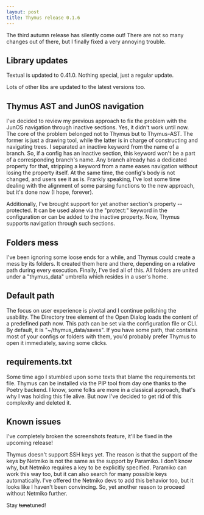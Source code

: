 ```yaml
---
layout: post
title: Thymus release 0.1.6
---
```


The third autumn release has silently come out! There are not so many changes out of there, but I finally fixed a very annoying trouble.

## Library updates

Textual is updated to 0.41.0. Nothing special, just a regular update.

Lots of other libs are updated to the latest versions too.

## Thymus AST and JunOS navigation

I've decided to review my previous approach to fix the problem with the JunOS navigation through inactive sections. Yes, it didn't work until now. The core of the problem belonged not to Thymus but to Thymus-AST. The former is just a drawing tool, while the latter is in charge of constructing and navigating trees. I separated an inactive keyword from the name of a branch. So, if a config has an inactive section, this keyword won't be a part of a corresponding branch's name. Any branch already has a dedicated property for that, stripping a keyword from a name eases navigation without losing the property itself. At the same time, the config's body is not changed, and users see it as is. Frankly speaking, I've lost some time dealing with the alignment of some parsing functions to the new approach, but it's done now (I hope, forever).

Additionally, I've brought support for yet another section's property -- protected. It can be used alone via the "protect:" keyword in the configuration or can be added to the inactive property. Now, Thymus supports navigation through such sections.

## Folders mess

I've been ignoring some loose ends for a while, and Thymus could create a mess by its folders. It created them here and there, depending on a relative path during every execution. Finally, I've tied all of this. All folders are united under a "thymus_data" umbrella which resides in a user's home.

## Default path

The focus on user experience is pivotal and I continue polishing the usability. The Directory tree element of the Open Dialog loads the content of a predefined path now. This path can be set via the configuration file or CLI. By default, it is "~/thymus_data/saves". If you have some path, that contains most of your configs or folders with them, you'd probably prefer Thymus to open it immediately, saving some clicks.

## requirements.txt

Some time ago I stumbled upon some texts that blame the requirements.txt file. Thymus can be installed via the PIP tool from day one thanks to the Poetry backend. I know, some folks are more in a classical approach, that's why I was holding this file alive. But now I've decided to get rid of this complexity and deleted it.

## Known issues

I've completely broken the screenshots feature, it'll be fixed in the upcoming release!

Thymus doesn't support SSH keys yet. The reason is that the support of the keys by Netmiko is not the same as the support by Paramiko. I don't know why, but Netmiko requires a key to be explicitly specified. Paramiko can work this way too, but it can also search for many possible keys automatically. I've offered the Netmiko devs to add this behavior too, but it looks like I haven't been convincing. So, yet another reason to proceed without Netmiko further.

Stay ~~tuna~~tuned!